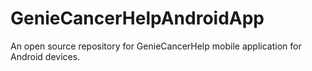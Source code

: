 # GenieCancerHelpAndroidApp
An open source repository for GenieCancerHelp mobile application for Android devices.
